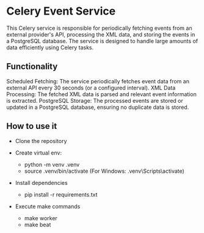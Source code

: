 # Celery Event Service

This Celery service is responsible for periodically fetching events from an external provider's API, processing the XML data, and storing the events in a PostgreSQL database. The service is designed to handle large amounts of data efficiently using Celery tasks.

## Functionality

Scheduled Fetching: The service periodically fetches event data from an external API every 30 seconds (or a configured interval).
XML Data Processing: The fetched XML data is parsed and relevant event information is extracted.
PostgreSQL Storage: The processed events are stored or updated in a PostgreSQL database, ensuring no duplicate data is stored.

## How to use it

* Clone the repository

* Create virtual env:

    - python -m venv .venv
    - source .venv/bin/activate    (For Windows: .venv\Scripts\activate)

* Install dependencies
    
    - pip install -r requirements.txt

* Execute make commands

    - make worker
    - make beat
